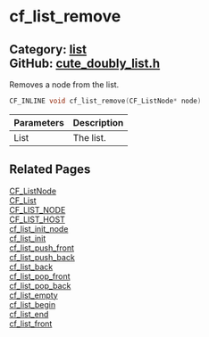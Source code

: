 [](../header.md ':include')

# cf_list_remove

Category: [list](/api_reference?id=list)  
GitHub: [cute_doubly_list.h](https://github.com/RandyGaul/cute_framework/blob/master/include/cute_doubly_list.h)  
---

Removes a node from the list.

```cpp
CF_INLINE void cf_list_remove(CF_ListNode* node)
```

Parameters | Description
--- | ---
List | The list.

## Related Pages

[CF_ListNode](/list/cf_listnode.md)  
[CF_List](/list/cf_list.md)  
[CF_LIST_NODE](/list/cf_list_node.md)  
[CF_LIST_HOST](/list/cf_list_host.md)  
[cf_list_init_node](/list/cf_list_init_node.md)  
[cf_list_init](/list/cf_list_init.md)  
[cf_list_push_front](/list/cf_list_push_front.md)  
[cf_list_push_back](/list/cf_list_push_back.md)  
[cf_list_back](/list/cf_list_back.md)  
[cf_list_pop_front](/list/cf_list_pop_front.md)  
[cf_list_pop_back](/list/cf_list_pop_back.md)  
[cf_list_empty](/list/cf_list_empty.md)  
[cf_list_begin](/list/cf_list_begin.md)  
[cf_list_end](/list/cf_list_end.md)  
[cf_list_front](/list/cf_list_front.md)  
